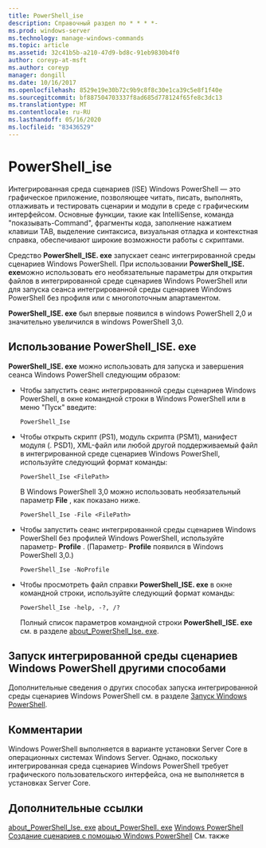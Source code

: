 ```yaml
---
title: PowerShell_ise
description: Справочный раздел по * * * *-
ms.prod: windows-server
ms.technology: manage-windows-commands
ms.topic: article
ms.assetid: 32c41b5b-a210-47d9-bd8c-91eb9830b4f0
author: coreyp-at-msft
ms.author: coreyp
manager: dongill
ms.date: 10/16/2017
ms.openlocfilehash: 8529e19e30b72c9b9c8f8c30e1ca39c5e8f1f40e
ms.sourcegitcommit: bf887504703337f8ad685d778124f65fe8c3dc13
ms.translationtype: MT
ms.contentlocale: ru-RU
ms.lasthandoff: 05/16/2020
ms.locfileid: "83436529"
---
```

# <a name="powershell_ise"></a>PowerShell_ise



Интегрированная среда сценариев (ISE) Windows PowerShell — это графическое приложение, позволяющее читать, писать, выполнять, отлаживать и тестировать сценарии и модули в среде с графическим интерфейсом. Основные функции, такие как IntelliSense, команда "показывать-Command", фрагменты кода, заполнение нажатием клавиши TAB, выделение синтаксиса, визуальная отладка и контекстная справка, обеспечивают широкие возможности работы с скриптами.

Средство **PowerShell_ISE. exe** запускает сеанс интегрированной среды сценариев Windows PowerShell. При использовании **PowerShell_ISE. exe**можно использовать его необязательные параметры для открытия файлов в интегрированной среде сценариев Windows PowerShell или для запуска сеанса интегрированной среды сценариев Windows PowerShell без профиля или с многопоточным апартаментом.

**PowerShell_ISE. exe** был впервые появился в windows PowerShell 2,0 и значительно увеличился в windows PowerShell 3,0.

## <a name="using-powershell_iseexe"></a>Использование PowerShell_ISE. exe

**PowerShell_ISE. exe** можно использовать для запуска и завершения сеанса Windows PowerShell следующим образом:
- Чтобы запустить сеанс интегрированной среды сценариев Windows PowerShell, в окне командной строки в Windows PowerShell или в меню "Пуск" введите:
  ```
  PowerShell_Ise
  ```
- Чтобы открыть скрипт (PS1), модуль скрипта (PSM1), манифест модуля (. PSD1), XML-файл или любой другой поддерживаемый файл в интегрированной среде сценариев Windows PowerShell, используйте следующий формат команды:
  ```
  PowerShell_Ise <FilePath>
  ```
  В Windows PowerShell 3,0 можно использовать необязательный параметр **File** , как показано ниже.
  ```
  PowerShell_Ise -File <FilePath>
  ```
- Чтобы запустить сеанс интегрированной среды сценариев Windows PowerShell без профилей Windows PowerShell, используйте параметр- **Profile** . (Параметр- **Profile** появился в Windows PowerShell 3,0.)
  ```
  PowerShell_Ise -NoProfile
  ```
- Чтобы просмотреть файл справки **PowerShell_ISE. exe** в окне командной строки, используйте следующий формат команды:
  ```
  PowerShell_Ise -help, -?, /?
  ```
  Полный список параметров командной строки **PowerShell_ISE. exe** см. в разделе [about_PowerShell_Ise. exe](https://go.microsoft.com/fwlink/?LinkId=256512).

## <a name="start-windows-powershell-ise-in-other-ways"></a>Запуск интегрированной среды сценариев Windows PowerShell другими способами

Дополнительные сведения о других способах запуска интегрированной среды сценариев Windows PowerShell см. в разделе [Запуск Windows PowerShell](https://go.microsoft.com/fwlink/?LinkID=135259).

## <a name="remarks"></a>Комментарии

Windows PowerShell выполняется в варианте установки Server Core в операционных системах Windows Server. Однако, поскольку интегрированная среда сценариев Windows PowerShell требует графического пользовательского интерфейса, она не выполняется в установках Server Core.

## <a name="additional-references"></a>Дополнительные ссылки

[about_PowerShell_Ise. exe](https://go.microsoft.com/fwlink/?LinkId=256512) 
 [about_PowerShell. exe](https://go.microsoft.com/fwlink/?LinkID=113439) 
 [Windows PowerShell](https://go.microsoft.com/fwlink/?LinkID=107116) 
 [Создание сценариев с помощью Windows PowerShell](https://technet.microsoft.com/scriptcenter/dd742419) См. также